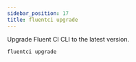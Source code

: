 ```yaml
---
sidebar_position: 17
title: fluentci upgrade
---
```


Upgrade Fluent CI CLI to the latest version.

```bash
fluentci upgrade
```
